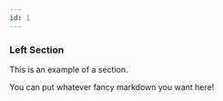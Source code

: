 ```yaml
---
id: 1
---
```


### Left Section

This is an example of a section.

You can put whatever fancy markdown you want here!